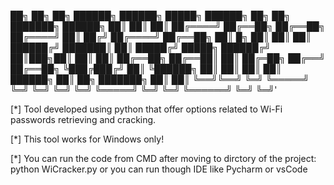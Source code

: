 

██╗    ██╗ ██╗  ██████╗ ██████╗   █████╗   ██████╗ ██╗ 	██╗ ███████╗ ██████╗ 
██║    ██║ ██║ ██╔════╝ ██╔══██╗ ██╔══██╗ ██╔════╝ ██║ ██╔╝ ██╔════╝ ██╔══██╗
██║ █╗ ██║ ██║ ██║      ██████╔╝ ███████║ ██║      █████╔╝  █████╗   ██████╔╝
██║███╗██║ ██║ ██║      ██╔══██╗ ██╔══██║ ██║      ██╔═██╗  ██╔══╝   ██╔══██╗
╚███╔███╔╝ ██║ ╚██████╗ ██║  ██║ ██║  ██║ ██████╗  ██║ 	██╗ ███████╗ ██║  ██║
 ╚══╝╚══╝  ╚═╝  ╚═════╝ ╚═╝  ╚═╝ ╚═╝  ╚═╝ ╚═════╝  ╚═╝ 	╚═╝ ╚══════╝ ╚═╝  ╚═╝'






[*] Tool developed using python  that offer options related  to Wi-Fi passwords retrieving and cracking. 
 
[*] This tool works for Windows only!
 
[*] You can run the code from CMD after moving to dirctory of the project: python WiCracker.py
 or you can run though IDE like Pycharm or vsCode
